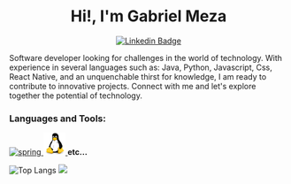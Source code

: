 <div align="center">

 <!--<h1 align="center">Hi <img src="https://media.giphy.com/media/hvRJCLFzcasrR4ia7z/giphy.gif" width="25px">, I'm Jonathan Mauricio Meza Bastidas</h1>-->
 <h1 align="center">Hi!, I'm Gabriel Meza</h1>

 [![Linkedin Badge](https://img.shields.io/badge/-Gabriel%20Francisco%20Meza%20Hernández-blue?style=social&logo=Linkedin&logoColor=blue&link=https://www.linkedin.com/in/gabrielmezah/)](https://www.linkedin.com/in/gabrielmezah/)

 </div>

Software developer looking for challenges in the world of technology. With experience in several languages such as: Java, Python, Javascript, Css, React Native, and an unquenchable thirst for knowledge, I am ready to contribute to innovative projects. Connect with me and let's explore together the potential of technology.

<h3 align="left">Languages and Tools:</h3>

[web1]: https://lenguajehtml.com/html/introduccion/tabla-periodica-html5/
[web2]: https://www.w3schools.com/css/default.asp
[web3]: https://www.w3schools.com/js/default.asp
[web4]: https://www.w3schools.com/sql/default.asp
[web5]: https://www.w3schools.com/mysql/default.asp
[web6]: https://www.w3schools.com/java/default.asp
[web7]: https://www.w3schools.com/python/default.asp
[web8]: https://docs.djangoproject.com/en/3.2/
[web9]: https://www.w3schools.com/git/default.asp
[web10]: https://vuejs.org/
[web11]: https://www.w3schools.com/git/
[web12]: https://nodejs.org/es/docs/
[web13]: https://www.w3schools.com/kotlin/index.php
[web14]: https://developer.android.com/docs?hl=es-419
[web15]: https://es.reactjs.org/docs/getting-started.html
<a href="https://spring.io/" target="_blank"> <img src="https://www.vectorlogo.zone/logos/springio/springio-icon.svg" alt="spring" width="40" height="40"/> </a>
<a href="https://www.linux.org/" target="_blank"> <img src="https://raw.githubusercontent.com/devicons/devicon/master/icons/linux/linux-original.svg" alt="linux" width="40" height="40"/> </a> <b>   etc... </b> </p>

![Top Langs](https://github-readme-stats.vercel.app/api/top-langs/?username=gabrielmezah&theme=radical&title_color=8E2DE2&text_color=fff) <img src="https://github-readme-stats.vercel.app/api?username=gabrielmezah&show_icons=true&theme=radical&title_color=8E2DE2&text_color=fff&icon_color=8E2DE2">
